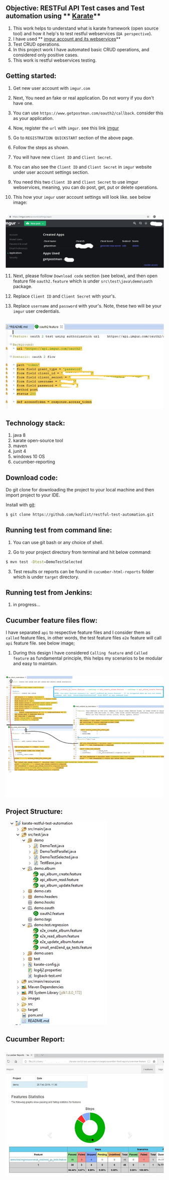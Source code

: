 ## Objective: RESTFul API Test cases and Test automation using ** [Karate](https://github.com/intuit/karate#quickstart)**  



1. This work helps to understand what is karate framework (open source tool) and how it help's to test restful webservices (`QA perspective`).
2. I have used ** [imgur account and its webservices](https://imgur.com)**
3. Test CRUD operations. 
4. In this project work I have automated basic CRUD operations, and considered only positive cases.
5. This work is restful webservices testing.

Getting started:
----------------

1. Get new user account with `imgur.com`

2. Next, You need an fake or real application. Do not worry if you don't have one.

3. You can use `https://www.getpostman.com/oauth2/callback`. consider this as your application.

4. Now, register the `url` with `imgur`. see this link [imgur](https://apidocs.imgur.com/)

5. Go to `REGISTRATION QUICKSTART` section of the above page.

6. Follow the steps as shown.

7. You will have new `Client ID` and `Client Secret`.

8. You can also see the `Client ID` and `Client Secret` in `imgur` website under user account settings section.

9. You need this two `Client ID` and `Client Secret` to use imgur webservices, meaning, you can do post, get, put or delete operations.

10. This how your `imgur` user account settings will look like. see below image:


&nbsp;&nbsp;
![](images/imgur.jpg)


11. Next, please follow `Download code` section (see below), and then open feature file `oauth2.feature` which is under `src\test\java\demo\oath` package.

12. Replace `Client ID` and `Client Secret` with your's.

13. Replace `username` and `password` with your's. Note, these two will be your `imgur` user credentials.


&nbsp;&nbsp;
![](images/oauth.png)





Technology stack:
-----------------

1. java 8
2. karate open-source tool
3. maven
4. junit 4
5. windows 10 OS
6. cucumber-reporting


Download code:
---------------

Do git clone for downloading the project to your local machine and then import project to your IDE.

Install with [git](https://git-scm.com/downloads):
	
```sh
$ git clone https://github.com/kodlist/restful-test-automation.git
``` 


Running test from command line:
------------------------------

1. You can use git bash or any choice of shell.

2. Go to your project directory from terminal and hit below command:

```sh
$ mvn test -Dtest=DemoTestSelected
```

3. Test results or reports can be found in `cucumber-html-reports` folder which is under `target` directory.



Running test from Jenkins:
-------------------------------

1. in progress...


Cucumber feature files flow:
----------------------------

I have separated `api` to respective feature files and I consider them as `called` feature files, in other words, the test feature files `e2e` feature will call
`api` feature file. see below image;

1. During this design I have considered `Calling feature` and `Called feature` as fundamental principle, this helps my scenarios to be modular and easy to maintain.

&nbsp;&nbsp;
![](images/big_pic.jpg)



Project Structure:
------------------

&nbsp;&nbsp;
![](images/project_Structure.JPG)


Cucumber Report:
----------------

&nbsp;&nbsp;
![](images/cucu.JPG)